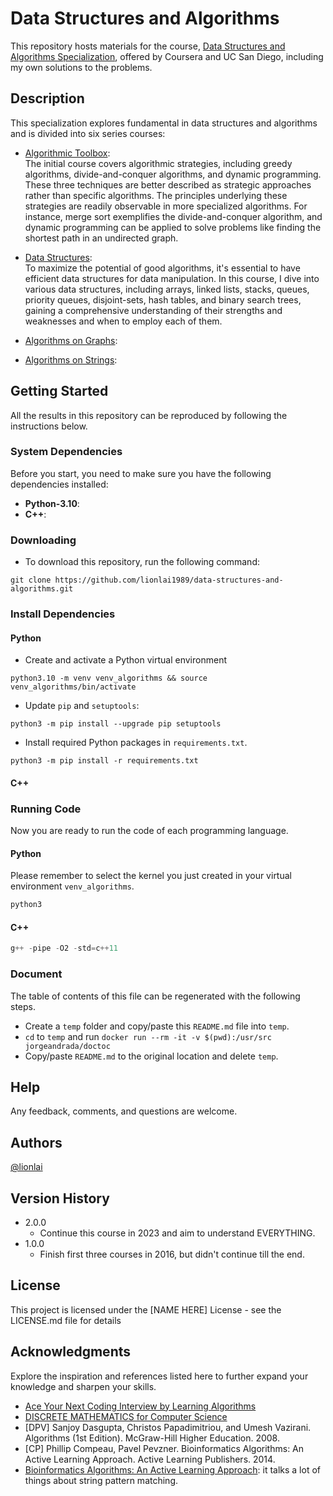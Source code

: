 # Data Structures and Algorithms

This repository hosts materials for the course,
[Data Structures and Algorithms Specialization](https://www.coursera.org/specializations/data-structures-algorithms),
offered by Coursera and UC San Diego, including my own solutions to the problems.

## Description

This specialization explores fundamental in data structures and algorithms and is
divided into six series courses:

-   [Algorithmic Toolbox](https://github.com/lionlai1989/data-structures-and-algorithms/tree/master/C1-Algorithmic_Toolbox):  
    The initial course covers algorithmic strategies, including greedy algorithms,
    divide-and-conquer algorithms, and dynamic programming. These three techniques are
    better described as strategic approaches rather than specific algorithms. The
    principles underlying these strategies are readily observable in more specialized
    algorithms. For instance, merge sort exemplifies the divide-and-conquer algorithm,
    and dynamic programming can be applied to solve problems like finding the shortest
    path in an undirected graph.

-   [Data Structures](https://github.com/lionlai1989/data-structures-and-algorithms/tree/master/C2-Data_Structures):  
    To maximize the potential of good algorithms, it's essential to have efficient data
    structures for data manipulation. In this course, I dive into various data
    structures, including arrays, linked lists, stacks, queues, priority queues,
    disjoint-sets, hash tables, and binary search trees, gaining a comprehensive
    understanding of their strengths and weaknesses and when to employ each of them.

-   [Algorithms on Graphs](https://github.com/lionlai1989/data-structures-and-algorithms/tree/master/C3-Algorithms_on_Graphs):

-   [Algorithms on Strings](https://github.com/lionlai1989/data-structures-and-algorithms/tree/master/C4-Algorithms_on_Strings):

## Getting Started

All the results in this repository can be reproduced by following the instructions
below.

### System Dependencies

Before you start, you need to make sure you have the following dependencies installed:

-   **Python-3.10**:
-   **C++**:

### Downloading

-   To download this repository, run the following command:

```shell
git clone https://github.com/lionlai1989/data-structures-and-algorithms.git
```

### Install Dependencies

#### Python

-   Create and activate a Python virtual environment

```
python3.10 -m venv venv_algorithms && source venv_algorithms/bin/activate
```

-   Update `pip` and `setuptools`:

```
python3 -m pip install --upgrade pip setuptools
```

-   Install required Python packages in `requirements.txt`.

```
python3 -m pip install -r requirements.txt
```

#### C++

### Running Code

Now you are ready to run the code of each programming language.

#### Python

Please remember to select the kernel you just created in your virtual environment
`venv_algorithms`.

```python
python3
```

#### C++

```cpp
g++ -pipe -O2 -std=c++11
```

### Document

The table of contents of this file can be regenerated with the following steps.

-   Create a `temp` folder and copy/paste this `README.md` file into `temp`.
-   `cd` to `temp` and run `docker run --rm -it -v $(pwd):/usr/src jorgeandrada/doctoc`
-   Copy/paste `README.md` to the original location and delete `temp`.

## Help

Any feedback, comments, and questions are welcome.

## Authors

[@lionlai](https://github.com/lionlai1989)

## Version History

-   2.0.0
    -   Continue this course in 2023 and aim to understand EVERYTHING.
-   1.0.0
    -   Finish first three courses in 2016, but didn't continue till the end.

## License

This project is licensed under the [NAME HERE] License - see the LICENSE.md file for
details

## Acknowledgments

Explore the inspiration and references listed here to further expand your knowledge and
sharpen your skills.

-   [Ace Your Next Coding Interview by Learning Algorithms](https://stepik.org/course/102772/promo?utm_source=bookwebpage&utm_medium=intro)
-   [DISCRETE MATHEMATICS for Computer Science](http://discrete-math.tilda.ws/?utm_source=coursera&utm_medium=reading&utm_campaign=toolbox)
-   [DPV] Sanjoy Dasgupta, Christos Papadimitriou, and Umesh Vazirani. Algorithms (1st
    Edition). McGraw-Hill Higher Education. 2008.
-   [CP] Phillip Compeau, Pavel Pevzner. Bioinformatics Algorithms: An Active Learning
    Approach. Active Learning Publishers. 2014.
-   [Bioinformatics Algorithms: An Active Learning Approach](): it talks a lot of things
    about string pattern matching.

